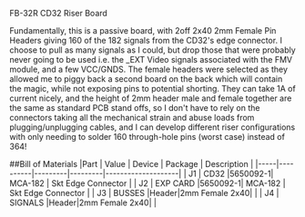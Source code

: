 FB-32R CD32 Riser Board

Fundamentally, this is a passive board, with 2off 2x40 2mm Female Pin Headers giving 160 of the 182 signals from the CD32's edge connector. I choose to pull as many signals as I could, but drop those that were probably never going to be used i.e. the _EXT Video signals associated with the FMV module, and a few VCC/GNDS.
The female headers were selected as they allowed me to piggy back a second board on the back which will contain the magic, while not exposing pins to potential shorting. They can take 1A of current nicely, and the height of 2mm header male and female together are the same as standard PCB stand offs, so I don't have to rely on the connectors taking all the mechanical strain and abuse loads from plugging/unplugging cables, and I can develop different riser configurations with only needing to solder 160 through-hole pins (worst case) instead of 364!

##Bill of Materials
|Part | Value    | Device  | Package | Description        |
|-----|----------|---------|---------|--------------------|
| J1  | CD32     |5650092-1| MCA-182 | Skt Edge Connector |
| J2  | EXP CARD |5650092-1| MCA-182 | Skt Edge Connector |
| J3  | BUSSES   |Header|2mm Female 2x40|                 |
| J4  | SIGNALS  |Header|2mm Female 2x40|                 |

